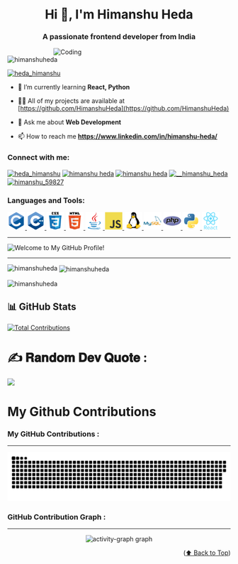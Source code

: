 <h1 align="center">Hi 👋, I'm Himanshu Heda</h1>
<h3 align="center">A passionate frontend developer from India</h3>
<img align="right" alt="Coding" width="400" src="https://www.simplilearn.com/ice9/free_resources_article_thumb/Technology_Trends.jpg">

<p align="left"> <img src="https://komarev.com/ghpvc/?username=himanshuheda&label=Profile%20views&color=0e75b6&style=flat" alt="himanshuheda" /> </p>

<p align="left"> <a href="https://twitter.com/heda_himanshu" target="blank"><img src="https://img.shields.io/twitter/follow/heda_himanshu?logo=twitter&style=for-the-badge" alt="heda_himanshu" /></a> </p>

- 🌱 I’m currently learning **React, Python**

- 👨‍💻 All of my projects are available at [https://github.com/HimanshuHeda](https://github.com/HimanshuHeda)

- 💬 Ask me about **Web Development**

- 📫 How to reach me **https://www.linkedin.com/in/himanshu-heda/**

<h3 align="left">Connect with me:</h3>
<p align="left">
<a href="https://twitter.com/heda_himanshu" target="blank"><img align="center" src="https://raw.githubusercontent.com/rahuldkjain/github-profile-readme-generator/master/src/images/icons/Social/twitter.svg" alt="heda_himanshu" height="30" width="40" /></a>
<a href="https://linkedin.com/in/himanshu heda" target="blank"><img align="center" src="https://raw.githubusercontent.com/rahuldkjain/github-profile-readme-generator/master/src/images/icons/Social/linked-in-alt.svg" alt="himanshu heda" height="30" width="40" /></a>
<a href="https://fb.com/himanshu heda" target="blank"><img align="center" src="https://raw.githubusercontent.com/rahuldkjain/github-profile-readme-generator/master/src/images/icons/Social/facebook.svg" alt="himanshu heda" height="30" width="40" /></a>
<a href="https://instagram.com/__himanshu_heda" target="blank"><img align="center" src="https://raw.githubusercontent.com/rahuldkjain/github-profile-readme-generator/master/src/images/icons/Social/instagram.svg" alt="__himanshu_heda" height="30" width="40" /></a>
<a href="https://discord.gg/himanshu_59827" target="blank"><img align="center" src="https://raw.githubusercontent.com/rahuldkjain/github-profile-readme-generator/master/src/images/icons/Social/discord.svg" alt="himanshu_59827" height="30" width="40" /></a>
</p>

<h3 align="left">Languages and Tools:</h3>
<p align="left"> <a href="https://www.cprogramming.com/" target="_blank" rel="noreferrer"> <img src="https://raw.githubusercontent.com/devicons/devicon/master/icons/c/c-original.svg" alt="c" width="40" height="40"/> </a> <a href="https://www.w3schools.com/cpp/" target="_blank" rel="noreferrer"> <img src="https://raw.githubusercontent.com/devicons/devicon/master/icons/cplusplus/cplusplus-original.svg" alt="cplusplus" width="40" height="40"/> </a> <a href="https://www.w3schools.com/css/" target="_blank" rel="noreferrer"> <img src="https://raw.githubusercontent.com/devicons/devicon/master/icons/css3/css3-original-wordmark.svg" alt="css3" width="40" height="40"/> </a> <a href="https://www.w3.org/html/" target="_blank" rel="noreferrer"> <img src="https://raw.githubusercontent.com/devicons/devicon/master/icons/html5/html5-original-wordmark.svg" alt="html5" width="40" height="40"/> </a> <a href="https://www.java.com" target="_blank" rel="noreferrer"> <img src="https://raw.githubusercontent.com/devicons/devicon/master/icons/java/java-original.svg" alt="java" width="40" height="40"/> </a> <a href="https://developer.mozilla.org/en-US/docs/Web/JavaScript" target="_blank" rel="noreferrer"> <img src="https://raw.githubusercontent.com/devicons/devicon/master/icons/javascript/javascript-original.svg" alt="javascript" width="40" height="40"/> </a> <a href="https://www.linux.org/" target="_blank" rel="noreferrer"> <img src="https://raw.githubusercontent.com/devicons/devicon/master/icons/linux/linux-original.svg" alt="linux" width="40" height="40"/> </a> <a href="https://www.mysql.com/" target="_blank" rel="noreferrer"> <img src="https://raw.githubusercontent.com/devicons/devicon/master/icons/mysql/mysql-original-wordmark.svg" alt="mysql" width="40" height="40"/> </a> <a href="https://www.php.net" target="_blank" rel="noreferrer"> <img src="https://raw.githubusercontent.com/devicons/devicon/master/icons/php/php-original.svg" alt="php" width="40" height="40"/> </a> <a href="https://www.python.org" target="_blank" rel="noreferrer"> <img src="https://raw.githubusercontent.com/devicons/devicon/master/icons/python/python-original.svg" alt="python" width="40" height="40"/> </a> <a href="https://reactjs.org/" target="_blank" rel="noreferrer"> <img src="https://raw.githubusercontent.com/devicons/devicon/master/icons/react/react-original-wordmark.svg" alt="react" width="40" height="40"/> </a> </p>

---

<img src="https://readme-typing-svg.herokuapp.com?font=Fira+Code&size=22&pause=2000&color=36BCF7&center=true&vCenter=true&width=440&lines=Welcome+to+My+GitHub+Profile!+%F0%9F%91%8B" alt="Welcome to My GitHub Profile!" />

---

<p><img align="left" src="https://github-readme-stats.vercel.app/api/top-langs?username=himanshuheda&show_icons=true&locale=en&layout=compact" alt="himanshuheda" /></p>

<p>&nbsp;<img align="center" src="https://github-readme-stats.vercel.app/api?username=himanshuheda&show_icons=true&locale=en" alt="himanshuheda" /></p>
<!-- ![Himanshu's GitHub stats](https://github-readme-stats.vercel.app/api?username=Himanshuheda&show=reviews,prs_merged,prs_merged_percentage&theme=transparent) -->

<p><img align="center" src="https://github-readme-streak-stats.herokuapp.com/?user=himanshuheda&" alt="himanshuheda" /></p>

## 📊 GitHub Stats

[![Total Contributions](https://github-profile-summary-cards.vercel.app/api/cards/profile-details?username=himanshuheda&theme=radical)](https://github.com/himanshuheda)

# ✍️ 𝐑𝐚𝐧𝐝𝐨𝐦 𝐃𝐞𝐯 𝐐𝐮𝐨𝐭𝐞 :
![](https://quotes-github-readme.vercel.app/api?type=horizontal&theme=radical)

# My Github Contributions 

### My GitHub Contributions :
---
![snake gif](https://github.com/himanshuheda/himanshuheda/blob/output/github-snake-dark.svg)

### GitHub Contribution Graph :
---
<div align="center">
  <img src="https://github-readme-activity-graph.vercel.app/graph?username=himanshuheda&radius=16&theme=react&area=true&order=5&custom_title=Contribution%20Graph" height="300" alt="activity-graph graph"  />
</div>

<p align="right">(<a href="#top" title="Back to top of page">⬆️ Back to Top</a>)</p>

